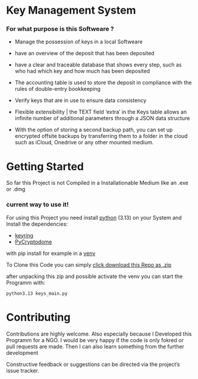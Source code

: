# Key Management System
### For what purpose is this Softweare ?
- Manage the possession of keys in a local Softweare

- have an overview of the deposit that has been deposited

- have a clear and traceable database that shows every step, such as who had which key and how much has been deposited

- The accounting table is used to store the deposit in compliance with the rules of double-entry bookkeeping

- Verify keys that are in use to ensure data consistency

- Flexible extensibility | the TEXT field ‘extra’ in the Keys table allows an infinite number of additional parameters through a JSON data structure

- With the option of storing a second backup path, you can set up encrypted offsite backups by transferring them to a folder in the cloud such as iCloud, Onedrive or any other mounted medium.


# Getting Started

So far this Project is not Compiled in a Installationable Medium like an .exe or .dmg 

### current way to use it!
For using this Project you need install [python](https://www.python.org) (3.13) on your System and Install the dependencies:

- [keyring](https://pypi.org/project/keyring/)
- [PyCryptodome](https://pypi.org/project/pycryptodome/)

with pip install for example in a [venv](https://docs.python.org/3/library/venv.html) 

To Clone this Code you can simply [click download this Repo as .zip](https://github.com/5463Fi-OpSour/Key-Management-System/archive/refs/heads/main.zip) 

after unpacking this zip and possible activate the venv you can start the Programm with:

``` bash
python3.13 keys_main.py
```

# Contributing

Contributions are highly welcome. 
Also especially because I Developed this Programm for a NGO.
I would be very happy if the code is only fokred or pull requests are made. Then I can also learn something from the further development

Constructive feedback or suggestions can be directed via the project’s issue tracker.
